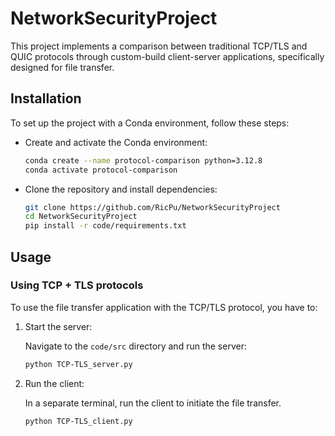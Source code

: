 # NetworkSecurityProject
This project implements a comparison between traditional TCP/TLS and QUIC protocols through custom-build client-server applications, specifically designed for file transfer.

## Installation
To set up the project with a Conda environment, follow these steps:

- Create and activate the Conda environment:

    ```bash
    conda create --name protocol-comparison python=3.12.8
    conda activate protocol-comparison
    ```

- Clone the repository and install dependencies:

    ```bash
    git clone https://github.com/RicPu/NetworkSecurityProject
    cd NetworkSecurityProject
    pip install -r code/requirements.txt
    ```

## Usage

### Using TCP + TLS protocols
To use the file transfer application with the TCP/TLS protocol, you have to:

1. Start the server:

    Navigate to the `code/src` directory and run the server:

    ```bash
    python TCP-TLS_server.py
    ```

2. Run the client:

    In a separate terminal, run the client to initiate the file transfer.

    ```bash
    python TCP-TLS_client.py
    ```
